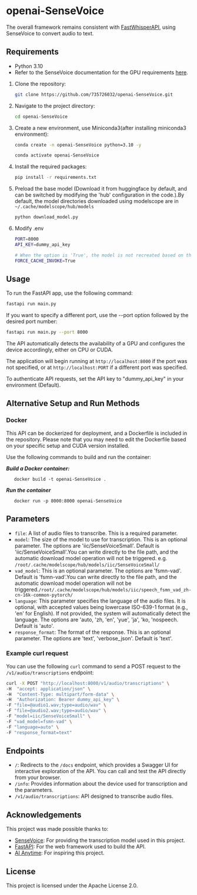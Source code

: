 # openai-SenseVoice

The overall framework remains consistent with [FastWhisperAPI](https://github.com/3choff/FastWhisperAPI/blob/main/README.md), using SenseVoice to convert audio to text.
## Requirements
- Python 3.10
- Refer to the SenseVoice documentation for the GPU requirements [here](https://github.com/FunAudioLLM/SenseVoice/blob/main/README.md).

1. Clone the repository:
    ```bash
    git clone https://github.com/735726032/openai-SenseVoice.git
    ```

2. Navigate to the project directory:
    ```bash
    cd openai-SenseVoice
    ```

3. Create a new environment, use Miniconda3(after installing miniconda3 environment):
    ```bash
    conda create -n openai-SenseVoice python=3.10 -y
   
    conda activate openai-SenseVoice
    ```

4. Install the required packages:
    ```bash
    pip install -r requirements.txt
    ```

5. Preload the base model (Download it from huggingface by default, and can be switched by modifying the 'hub' configuration in the code.).By default, the model directories downloaded using modelscope are in `~/.cache/modelscope/hub/models`
    ```bash
    python download_model.py
    ```

6. Modify .env
    ```bash
   PORT=8000
   API_KEY=dummy_api_key
   
   # When the option is 'True', the model is not recreated based on the entry parameter, and the last created model is reused. Default is 'False'.
   FORCE_CACHE_INVOKE=True
    ```

## Usage

To run the FastAPI app, use the following command:

```bash
fastapi run main.py
```

If you want to specify a different port, use the --port option followed by the desired port number:

```bash
fastapi run main.py --port 8000
```

The API automatically detects the availability of a GPU and configures the device accordingly, either on CPU or CUDA.

The application will begin running at `http://localhost:8000` if the port was not specified, or at `http://localhost:PORT` if a different port was specified.

To authenticate API requests, set the API key to "dummy_api_key" in your environment (Default).

## Alternative Setup and Run Methods

### Docker

This API can be dockerized for deployment, and a Dockerfile is included in the repository. Please note that you may need to edit the Dockerfile based on your specific setup and CUDA version installed.

Use the following commands to build and run the container:

***Build a Docker container:***
   ```shell
      docker build -t openai-SenseVoice .
   ```
***Run the container***
   ```shell
      docker run -p 8000:8000 openai-SenseVoice
   ```

## Parameters

- `file`: A list of audio files to transcribe. This is a required parameter.
- `model`: The size of the model to use for transcription. This is an optional parameter. The options are 'iic/SenseVoiceSmall'. Default is 'iic/SenseVoiceSmall'.You can write directly to the file path, and the automatic download model operation will not be triggered. e.g. `/root/.cache/modelscope/hub/models/iic/SenseVoiceSmall/`
- `vad_model`: This is an optional parameter. The options are 'fsmn-vad'. Default is 'fsmn-vad'.You can write directly to the file path, and the automatic download model operation will not be triggered.`/root/.cache/modelscope/hub/models/iic/speech_fsmn_vad_zh-cn-16k-common-pytorch/`
- `language`: This parameter specifies the language of the audio files. It is optional, with accepted values being lowercase ISO-639-1 format (e.g., 'en' for English). If not provided, the system will automatically detect the language. The options are 'auto, 'zh, 'en', 'yue', 'ja', 'ko, 'nospeech. Default is 'auto'.
- `response_format`: The format of the response. This is an optional parameter. The options are 'text', 'verbose_json'. Default is 'text'.

### Example curl request

You can use the following `curl` command to send a POST request to the `/v1/audio/transcriptions` endpoint:

```bash
curl -X POST "http://localhost:8000/v1/audio/transcriptions" \
-H  "accept: application/json" \
-H  "Content-Type: multipart/form-data" \
-H  "Authorization: Bearer dummy_api_key" \
-F "file=@audio1.wav;type=audio/wav" \
-F "file=@audio2.wav;type=audio/wav" \
-F "model=iic/SenseVoiceSmall" \
-F "vad_model=fsmn-vad" \
-F "language=auto" \
-F "response_format=text" 
```
## Endpoints

- `/`: Redirects to the `/docs` endpoint, which provides a Swagger UI for interactive exploration of the API. You can call and test the API directly from your browser.
- `/info`: Provides information about the device used for transcription and the parameters.
- `/v1/audio/transcriptions`: API designed to transcribe audio files.

## Acknowledgements

This project was made possible thanks to:

- [SenseVoice](https://github.com/FunAudioLLM/SenseVoice): For providing the transcription model used in this project.
- [FastAPI](https://github.com/tiangolo/fastapi): For the web framework used to build the API.
- [AI Anytime](https://www.youtube.com/watch?v=NU406wZz1eU): For inspiring this project.

## License

This project is licensed under the Apache License 2.0.
